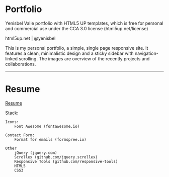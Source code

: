 # Portfolio
Yenisbel Valle portfolio with HTML5 UP templates, which is free for personal and commercial use under the CCA 3.0 license (html5up.net/license)

html5up.net | @yenisbel

This is my personal portfolio, a simple, single page responsive site. It features a clean, minimalistic design and a sticky sidebar with navigation-linked scrolling.
The images are overview of the recently projects and collaborations.

---
# Resume

[Resume](https://docs.google.com/document/d/e/2PACX-1vT69srXo4B2BnMBDy2KW_CHGExlmbRWiTmx2RFz2Q_l4E0aXM5nveRc-IEDgKy-GxUOs_vLwFuS05t7/pub)



Stack:

	Icons:
		Font Awesome (fontawesome.io)
	
	Contact Form:
		Format for emails (formspree.io)

	Other
		jQuery (jquery.com)
		Scrollex (github.com/jquery.scrollex)
		Responsive Tools (github.com/responsive-tools)
		HTML5
		CSS3